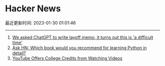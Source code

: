 # Hacker News

最近更新时间: 2023-01-30 01:01:46

--- 
1. [We asked ChatGPT to write layoff memo, it turns out this is 'a difficult time'](https://www.businessinsider.com/ai-chatbot-openai-chatgpt-layoff-memo-amazon-google-meta-2023-1) 
2. [Ask HN: Which book would you recommend for learning Python in detail?](https://news.ycombinator.com/item?id=34569425) 
3. [YouTube Offers College Credits from Watching Videos](https://blog.youtube/news-and-events/higher-education-on-youtube-study-hall/) 
